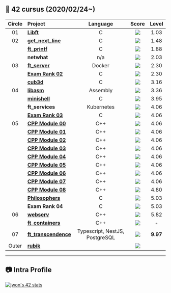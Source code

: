 ## :notebook_with_decorative_cover: 42 cursus (2020/02/24~)

| Circle | Project                                                                              |            Language            |                                      Score                                       |  Level   |
| :----: | :----------------------------------------------------------------------------------- | :----------------------------: | :------------------------------------------------------------------------------: | :------: |
|   01   | [**Libft**](https://github.com/jwon42/42cursus_01_Libft)                             |               C                | ![](https://badge42.vercel.app/api/v2/cl1n94s07000609myixypisjj/project/1848854) |   1.03   |
|   02   | [**get_next_line**](https://github.com/jwon42/42cursus_02_get_next_line)             |               C                | ![](https://badge42.vercel.app/api/v2/cl1n94s07000609myixypisjj/project/1899564) |   1.48   |
|        | [**ft_printf**](https://github.com/jwon42/42cursus_03_ft_printf)                     |               C                | ![](https://badge42.vercel.app/api/v2/cl1n94s07000609myixypisjj/project/1899907) |   1.88   |
|        | **netwhat**                                                                          |              n/a               | ![](https://badge42.vercel.app/api/v2/cl1n94s07000609myixypisjj/project/1899563) |   2.03   |
|   03   | [**ft_server**](https://github.com/jwon42/42cursus_05_ft_server)                     |             Docker             | ![](https://badge42.vercel.app/api/v2/cl1n94s07000609myixypisjj/project/1901940) |   2.30   |
|        | [**Exam Rank 02**](https://github.com/jwon42/42cursus_06_exam_rank_02)               |               C                | ![](https://badge42.vercel.app/api/v2/cl1n94s07000609myixypisjj/project/1902264) |   2.30   |
|        | [**cub3d**](https://github.com/jwon42/42cursus_07_cub3d)                             |               C                | ![](https://badge42.vercel.app/api/v2/cl1n94s07000609myixypisjj/project/1901941) |   3.16   |
|   04   | [**libasm**](https://github.com/jwon42/42cursus_08_libasm)                           |            Assembly            | ![](https://badge42.vercel.app/api/v2/cl1n94s07000609myixypisjj/project/1947519) |   3.36   |
|        | [**minishell**](https://github.com/jwon42/42cursus_09_minishell)                     |               C                | ![](https://badge42.vercel.app/api/v2/cl1n94s07000609myixypisjj/project/1947521) |   3.95   |
|        | **ft_services**                                                                      |           Kubernetes           | ![](https://badge42.vercel.app/api/v2/cl1n94s07000609myixypisjj/project/1947520) |   4.06   |
|        | [**Exam Rank 03**](https://github.com/jwon42/42cursus_11_exam_rank_03)               |               C                | ![](https://badge42.vercel.app/api/v2/cl1n94s07000609myixypisjj/project/1947522) |   4.06   |
|   05   | [**CPP Module 00**](https://github.com/jwon42/42cursus_12_CPP_Module/tree/master/00) |              C++               | ![](https://badge42.vercel.app/api/v2/cl1n94s07000609myixypisjj/project/2020304) |   4.06   |
|        | [**CPP Module 01**](https://github.com/jwon42/42cursus_12_CPP_Module/tree/master/01) |              C++               | ![](https://badge42.vercel.app/api/v2/cl1n94s07000609myixypisjj/project/2062215) |   4.06   |
|        | [**CPP Module 02**](https://github.com/jwon42/42cursus_12_CPP_Module/tree/master/02) |              C++               | ![](https://badge42.vercel.app/api/v2/cl1n94s07000609myixypisjj/project/2073551) |   4.06   |
|        | [**CPP Module 03**](https://github.com/jwon42/42cursus_12_CPP_Module/tree/master/03) |              C++               | ![](https://badge42.vercel.app/api/v2/cl1n94s07000609myixypisjj/project/2074118) |   4.06   |
|        | [**CPP Module 04**](https://github.com/jwon42/42cursus_12_CPP_Module/tree/master/04) |              C++               | ![](https://badge42.vercel.app/api/v2/cl1n94s07000609myixypisjj/project/2076063) |   4.06   |
|        | [**CPP Module 05**](https://github.com/jwon42/42cursus_12_CPP_Module/tree/master/05) |              C++               | ![](https://badge42.vercel.app/api/v2/cl1n94s07000609myixypisjj/project/2078912) |   4.06   |
|        | [**CPP Module 06**](https://github.com/jwon42/42cursus_12_CPP_Module/tree/master/06) |              C++               | ![](https://badge42.vercel.app/api/v2/cl1n94s07000609myixypisjj/project/2079338) |   4.06   |
|        | [**CPP Module 07**](https://github.com/jwon42/42cursus_12_CPP_Module/tree/master/07) |              C++               | ![](https://badge42.vercel.app/api/v2/cl1n94s07000609myixypisjj/project/2080159) |   4.06   |
|        | [**CPP Module 08**](https://github.com/jwon42/42cursus_12_CPP_Module/tree/master/08) |              C++               | ![](https://badge42.vercel.app/api/v2/cl1n94s07000609myixypisjj/project/2082040) |   4.80   |
|        | [**Philosophers**](https://github.com/jwon42/42cursus_13_Philosophers)               |               C                | ![](https://badge42.vercel.app/api/v2/cl1n94s07000609myixypisjj/project/2088630) |   5.03   |
|        | **Exam Rank 04**                                                                     |               C                | ![](https://badge42.vercel.app/api/v2/cl1n94s07000609myixypisjj/project/2103283) |   5.03   |
|   06   | [**webserv**](https://github.com/ftinx/webserv)                                      |              C++               | ![](https://badge42.vercel.app/api/v2/cl1n94s07000609myixypisjj/project/2153405) |   5.82   |
|        | [**ft_containers**](https://github.com/jwon42/42cursus_16_ft_containers)             |              C++               | ![](https://badge42.vercel.app/api/v2/cl1n94s07000609myixypisjj/project/2162513) |    -     |
|   07   | [**ft_transcendence**](https://github.com/transcendence42/ft_transcendence)          | Typescript, NestJS, PostgreSQL | ![](https://badge42.vercel.app/api/v2/cl1n94s07000609myixypisjj/project/2386505) | **9.97** |
| Outer  | [**rubik**]()                                                                        |                                | ![](https://badge42.vercel.app/api/v2/cl1n94s07000609myixypisjj/project/2420283) |          |

---

## :camera: Intra Profile

[![jwon's 42 stats](https://badge42.vercel.app/api/v2/cl1n94s07000609myixypisjj/stats?cursusId=21&coalitionId=85)](https://profile.intra.42.fr/users/jwon)
